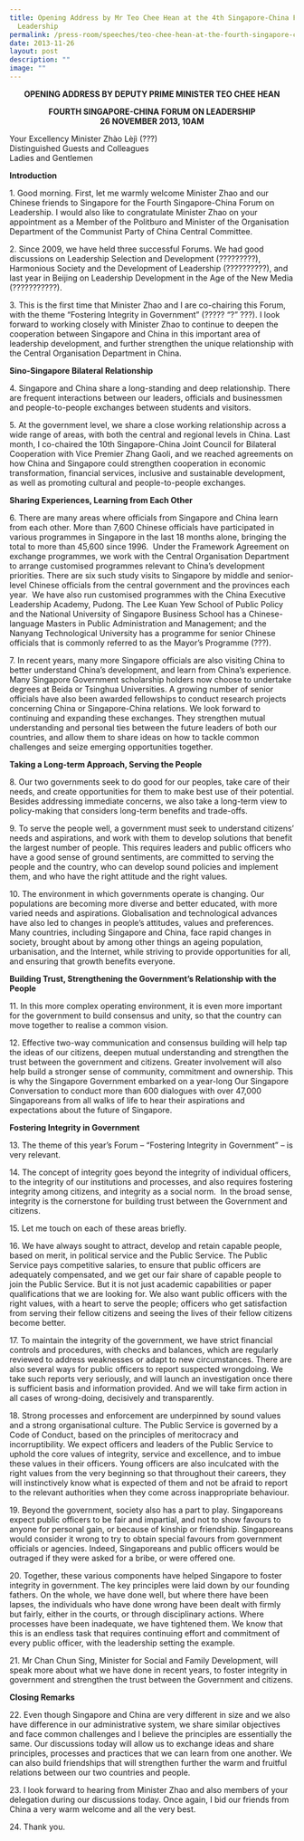 ```yaml
---
title: Opening Address by Mr Teo Chee Hean at the 4th Singapore‑China Forum on
  Leadership
permalink: /press-room/speeches/teo-chee-hean-at-the-fourth-singapore-china-forum-on-leadership/
date: 2013-11-26
layout: post
description: ""
image: ""
---
```

<div style="text-align:center"><strong>
OPENING ADDRESS BY DEPUTY PRIME MINISTER TEO CHEE HEAN<br>

FOURTH SINGAPORE-CHINA FORUM ON LEADERSHIP<br>
26 NOVEMBER 2013, 10AM
	</strong></div>

Your Excellency Minister Zhào Lèjì (???)  
Distinguished Guests and Colleagues  
Ladies and Gentlemen  
  
**Introduction**  
  
1\. Good morning. First, let me warmly welcome Minister Zhao and our Chinese friends to Singapore for the Fourth Singapore-China Forum on Leadership. I would also like to congratulate Minister Zhao on your appointment as a Member of the Politburo and Minister of the Organisation Department of the Communist Party of China Central Committee.  
  
2\. Since 2009, we have held three successful Forums. We had good discussions on Leadership Selection and Development (?????????), Harmonious Society and the Development of Leadership (??????????), and last year in Beijing on Leadership Development in the Age of the New Media (???????????).  
  
3\. This is the first time that Minister Zhao and I are co-chairing this Forum, with the theme “Fostering Integrity in Government” (????? “?” ???). I look forward to working closely with Minister Zhao to continue to deepen the cooperation between Singapore and China in this important area of leadership development, and further strengthen the unique relationship with the Central Organisation Department in China.  
  
**Sino-Singapore Bilateral Relationship**  

4\. Singapore and China share a long-standing and deep relationship. There are frequent interactions between our leaders, officials and businessmen and people-to-people exchanges between students and visitors.&nbsp;  
  
5\. At the government level, we share a close working relationship across a wide range of areas, with both the central and regional levels in China. Last month, I co-chaired the 10th&nbsp;Singapore-China Joint Council for Bilateral Cooperation with Vice Premier Zhang Gaoli, and we reached agreements on how China and Singapore could strengthen cooperation in economic transformation, financial services, inclusive and sustainable development, as well as promoting cultural and people-to-people exchanges.&nbsp;&nbsp;  
  
  
**Sharing Experiences, Learning from Each Other**

6\. There are many areas where officials from Singapore and China learn from each other. More than 7,600 Chinese officials have participated in various programmes in Singapore in the last 18 months alone, bringing the total to more than 45,600 since 1996.&nbsp; Under the Framework Agreement on exchange programmes, we work with the Central Organisation Department to arrange customised programmes relevant to China’s development priorities. There are six such study visits to Singapore by middle and senior-level Chinese officials from the central government and the provinces each year.&nbsp; We have also run customised programmes with the China Executive Leadership Academy, Pudong. The Lee Kuan Yew School of Public Policy and the National University of Singapore Business School has a Chinese-language Masters in Public Administration and Management; and the Nanyang Technological University has a programme for senior Chinese officials that is commonly referred to as the Mayor’s Programme (???).  
  
7\. In recent years, many more Singapore officials are also visiting China to better understand China’s development, and learn from China’s experience. Many Singapore Government scholarship holders now choose to undertake degrees at Beida or Tsinghua Universities. A growing number of senior officials have also been awarded fellowships to conduct research projects concerning China or Singapore-China relations. We look forward to continuing and expanding these exchanges. They strengthen mutual understanding and personal ties between the future leaders of both our countries, and allow them to share ideas on how to tackle common challenges and seize emerging opportunities together.  
  
**Taking a Long-term Approach, Serving the People**

8\. Our two governments seek to do good for our peoples, take care of their needs, and create opportunities for them to make best use of their potential. Besides addressing immediate concerns, we also take a long-term view to policy-making that considers long-term benefits and trade-offs.  
  
9\. To serve the people well, a government must seek to understand citizens’ needs and aspirations, and work with them to develop solutions that benefit the largest number of people. This requires leaders and public officers who have a good sense of ground sentiments, are committed to serving the people and the country, who can develop sound policies and implement them, and who have the right attitude and the right values.  
  
10\. The environment in which governments operate is changing. Our populations are becoming more diverse and better educated, with more varied needs and aspirations. Globalisation and technological advances have also led to changes in people’s attitudes, values and preferences. Many countries, including Singapore and China, face rapid changes in society, brought about by among other things an ageing population, urbanisation, and the Internet, while striving to provide opportunities for all, and ensuring that growth benefits everyone.  
  
**Building Trust, Strengthening the Government’s Relationship with the People**

11\. In this more complex operating environment, it is even more important for the government to build consensus and unity, so that the country can move together to realise a common vision.  
  
12\. Effective two-way communication and consensus building will help tap the ideas of our citizens, deepen mutual understanding and strengthen the trust between the government and citizens. Greater involvement will also help build a stronger sense of community, commitment and ownership. This is why the Singapore Government embarked on a year-long Our Singapore Conversation to conduct more than 600 dialogues with over 47,000 Singaporeans from all walks of life to hear their aspirations and expectations about the future of Singapore.  
  
**Fostering Integrity in Government**

13\. The theme of this year’s Forum – “Fostering Integrity in Government” – is very relevant.  
  
14\. The concept of integrity goes beyond the integrity of individual officers, to the integrity of our institutions and processes, and also requires fostering integrity among citizens, and integrity as a social norm.&nbsp; In the broad sense, integrity is the cornerstone for building trust between the Government and citizens.  
  
15\. Let me touch on each of these areas briefly. &nbsp;  
  
16\. We have always sought to attract, develop and retain capable people, based on merit, in political service and the Public Service. The Public Service pays competitive salaries, to ensure that public officers are adequately compensated, and we get our fair share of capable people to join the Public Service. But it is not just academic capabilities or paper qualifications that we are looking for. We also want public officers with the right values, with a heart to serve the people; officers who get satisfaction from serving their fellow citizens and seeing the lives of their fellow citizens become better.  
  
17\. To maintain the integrity of the government, we have strict financial controls and procedures, with checks and balances, which are regularly reviewed to address weaknesses or adapt to new circumstances. There are also several ways for public officers to report suspected wrongdoing. We take such reports very seriously, and will launch an investigation once there is sufficient basis and information provided. And we will take firm action in all cases of wrong-doing, decisively and transparently.  
  
18\. Strong processes and enforcement are underpinned by sound values and a strong organisational culture. The Public Service is governed by a Code of Conduct, based on the principles of meritocracy and incorruptibility. We expect officers and leaders of the Public Service to uphold the core values of integrity, service and excellence, and to imbue these values in their officers. Young officers are also inculcated with the right values from the very beginning so that throughout their careers, they will instinctively know what is expected of them and not be afraid to report to the relevant authorities when they come across inappropriate behaviour.  
  
19\. Beyond the government, society also has a part to play. Singaporeans expect public officers to be fair and impartial, and not to show favours to anyone for personal gain, or because of kinship or friendship. Singaporeans would consider it wrong to try to obtain special favours from government officials or agencies. Indeed, Singaporeans and public officers would be outraged if they were asked for a bribe, or were offered one.  
  
20\. Together, these various components have helped Singapore to foster integrity in government. The key principles were laid down by our founding fathers. On the whole, we have done well, but where there have been lapses, the individuals who have done wrong have been dealt with firmly but fairly, either in the courts, or through disciplinary actions. Where processes have been inadequate, we have tightened them. We know that this is an endless task that requires continuing effort and commitment of every public officer, with the leadership setting the example.&nbsp;  
  
21\. Mr Chan Chun Sing, Minister for Social and Family Development, will speak more about what we have done in recent years, to foster integrity in government and strengthen the trust between the Government and citizens.

**Closing Remarks**

22\. Even though Singapore and China are very different in size and we also have difference in our administrative system, we share similar objectives and face common challenges and I believe the principles are essentially the same. Our discussions today will allow us to exchange ideas and share principles, processes and practices that we can learn from one another. We can also build friendships that will strengthen further the warm and fruitful relations between our two countries and people.

23\. I look forward to hearing from Minister Zhao and also members of your delegation during our discussions today. Once again, I bid our friends from China a very warm welcome and all the very best.

24\. Thank you.
